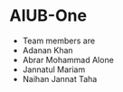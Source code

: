 # AIUB-One

- Team members are
- Adanan Khan
- Abrar Mohammad Alone
- Jannatul Mariam
- Naihan Jannat Taha